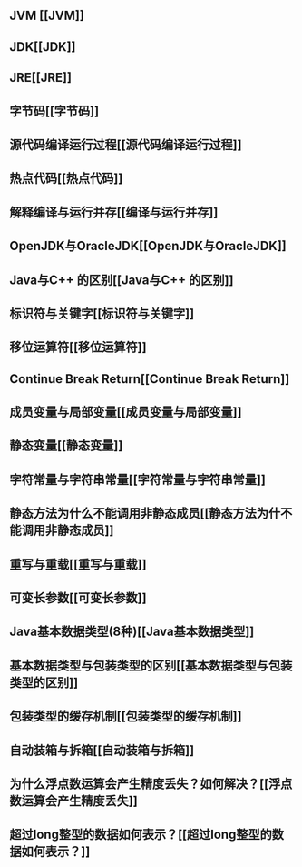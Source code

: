 ## JVM [[JVM]]

## JDK[[JDK]]

## JRE[[JRE]]

## 字节码[[字节码]]

## 源代码编译运行过程[[源代码编译运行过程]]

## 热点代码[[热点代码]]

## 解释编译与运行并存[[编译与运行并存]]

## OpenJDK与OracleJDK[[OpenJDK与OracleJDK]]

## Java与C++ 的区别[[Java与C++ 的区别]]

## 标识符与关键字[[标识符与关键字]]

## 移位运算符[[移位运算符]]

## Continue Break Return[[Continue Break Return]]

## 成员变量与局部变量[[成员变量与局部变量]]

## 静态变量[[静态变量]]

## 字符常量与字符串常量[[字符常量与字符串常量]]

## 静态方法为什么不能调用非静态成员[[静态方法为什不能调用非静态成员]]

## 重写与重载[[重写与重载]]

## 可变长参数[[可变长参数]]

## Java基本数据类型(8种)[[Java基本数据类型]]

## 基本数据类型与包装类型的区别[[基本数据类型与包装类型的区别]]

## 包装类型的缓存机制[[包装类型的缓存机制]]

## 自动装箱与拆箱[[自动装箱与拆箱]]

## 为什么浮点数运算会产生精度丢失？如何解决？[[浮点数运算会产生精度丢失]]

## 超过long整型的数据如何表示？[[超过long整型的数据如何表示？]]


